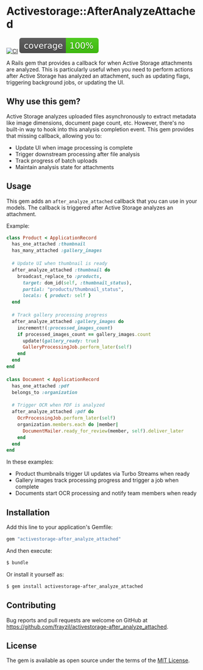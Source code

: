# Activestorage::AfterAnalyzeAttached

[![CI](https://github.com/frayzil/activestorage-after_analyze_attached/actions/workflows/ci.yml/badge.svg)](https://github.com/frayzil/activestorage-after_analyze_attached/actions/workflows/ci.yml)
[![Coverage](https://raw.githubusercontent.com/frayzil/activestorage-after_analyze_attached/main/.github/badges/coverage.svg)](https://github.com/frayzil/activestorage-after_analyze_attached/actions/workflows/ci.yml)

A Rails gem that provides a callback for when Active Storage attachments are analyzed. This is particularly useful when you need to perform actions after Active Storage has analyzed an attachment, such as updating flags, triggering background jobs, or updating the UI.

## Why use this gem?

Active Storage analyzes uploaded files asynchronously to extract metadata like image dimensions, document page count, etc. However, there's no built-in way to hook into this analysis completion event. This gem provides that missing callback, allowing you to:

- Update UI when image processing is complete
- Trigger downstream processing after file analysis
- Track progress of batch uploads
- Maintain analysis state for attachments

## Usage

This gem adds an `after_analyze_attached` callback that you can use in your models. The callback is triggered after Active Storage analyzes an attachment.

Example:

```ruby
class Product < ApplicationRecord
  has_one_attached :thumbnail
  has_many_attached :gallery_images

  # Update UI when thumbnail is ready
  after_analyze_attached :thumbnail do
    broadcast_replace_to :products,
      target: dom_id(self, :thumbnail_status),
      partial: "products/thumbnail_status",
      locals: { product: self }
  end

  # Track gallery processing progress
  after_analyze_attached :gallery_images do
    increment!(:processed_images_count)
    if processed_images_count == gallery_images.count
      update!(gallery_ready: true)
      GalleryProcessingJob.perform_later(self)
    end
  end
end

class Document < ApplicationRecord
  has_one_attached :pdf
  belongs_to :organization

  # Trigger OCR when PDF is analyzed
  after_analyze_attached :pdf do
    OcrProcessingJob.perform_later(self)
    organization.members.each do |member|
      DocumentMailer.ready_for_review(member, self).deliver_later
    end
  end
end
```

In these examples:
- Product thumbnails trigger UI updates via Turbo Streams when ready
- Gallery images track processing progress and trigger a job when complete
- Documents start OCR processing and notify team members when ready

## Installation

Add this line to your application's Gemfile:

```ruby
gem "activestorage-after_analyze_attached"
```

And then execute:
```bash
$ bundle
```

Or install it yourself as:
```bash
$ gem install activestorage-after_analyze_attached
```

## Contributing

Bug reports and pull requests are welcome on GitHub at https://github.com/frayzil/activestorage-after_analyze_attached.

## License

The gem is available as open source under the terms of the [MIT License](https://opensource.org/licenses/MIT).
